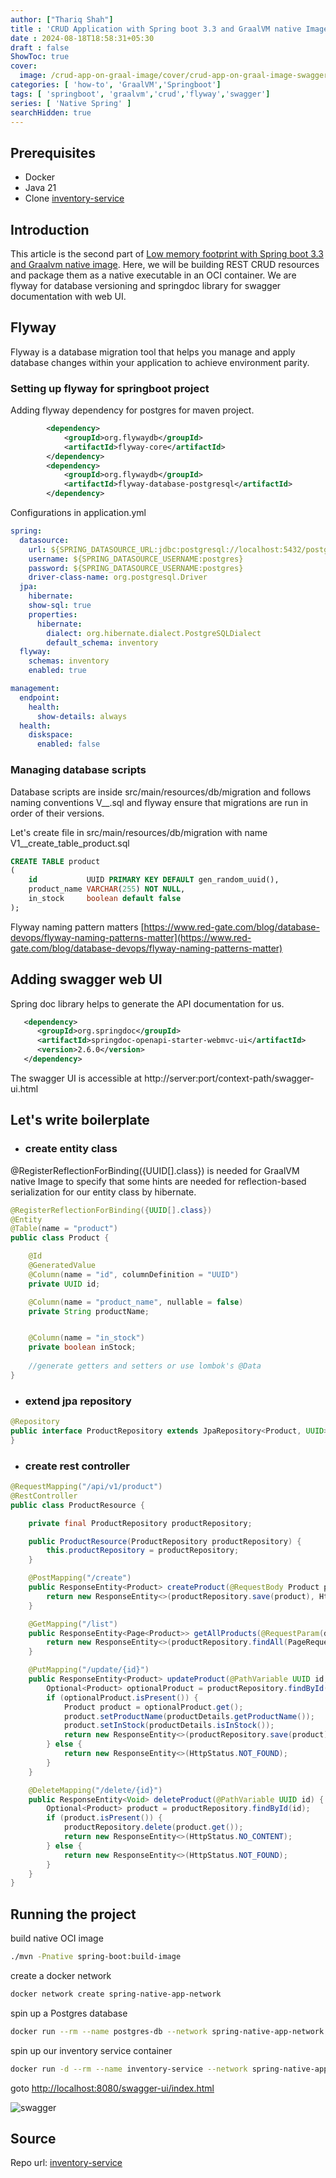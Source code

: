 ```yaml
---
author: ["Thariq Shah"]
title : 'CRUD Application with Spring boot 3.3 and GraalVM native Image'
date : 2024-08-18T18:58:31+05:30
draft : false
ShowToc: true
cover:
  image: /crud-app-on-graal-image/cover/crud-app-on-graal-image-swagger-cover.png
categories: [ 'how-to', 'GraalVM','Springboot']
tags: [ 'springboot', 'graalvm','crud','flyway','swagger']
series: [ 'Native Spring' ]
searchHidden: true
---
```


## Prerequisites

- Docker 
- Java 21
- Clone [inventory-service](https://github.com/thariqshah/inventory-service)

## Introduction

This article is the second part of [Low memory footprint with Spring boot 3.3 and Graalvm native image](sprinboot-3.3-on-graal-image.md).
Here, we will be building REST CRUD resources and package them as a native executable in an OCI container.
We are flyway for database versioning and springdoc library for swagger documentation with web UI.

## Flyway

Flyway is a database migration tool that helps you manage and apply database changes within your application
to achieve environment parity.

### Setting up flyway for springboot project

Adding flyway dependency for postgres for maven project.

```xml
		<dependency>
			<groupId>org.flywaydb</groupId>
			<artifactId>flyway-core</artifactId>
		</dependency>
		<dependency>
			<groupId>org.flywaydb</groupId>
			<artifactId>flyway-database-postgresql</artifactId>
		</dependency>
```

Configurations in application.yml

```yaml
spring:
  datasource:
    url: ${SPRING_DATASOURCE_URL:jdbc:postgresql://localhost:5432/postgres}
    username: ${SPRING_DATASOURCE_USERNAME:postgres}
    password: ${SPRING_DATASOURCE_USERNAME:postgres}
    driver-class-name: org.postgresql.Driver
  jpa:
    hibernate:
    show-sql: true
    properties:
      hibernate:
        dialect: org.hibernate.dialect.PostgreSQLDialect
        default_schema: inventory
  flyway:
    schemas: inventory
    enabled: true

management:
  endpoint:
    health:
      show-details: always
  health:
    diskspace:
      enabled: false
```

### Managing database scripts

Database scripts are inside src/main/resources/db/migration and follows naming conventions
V<version>__<name>.sql and flyway ensure that migrations are run in order of their versions.

Let's create file in  src/main/resources/db/migration with name V1__create_table_product.sql

```sql
CREATE TABLE product
(
    id           UUID PRIMARY KEY DEFAULT gen_random_uuid(),
    product_name VARCHAR(255) NOT NULL,
    in_stock     boolean default false
);
```
Flyway naming pattern matters [https://www.red-gate.com/blog/database-devops/flyway-naming-patterns-matter](https://www.red-gate.com/blog/database-devops/flyway-naming-patterns-matter)

## Adding swagger web UI 

Spring doc library helps to generate the API documentation for us.

```xml
   <dependency>
      <groupId>org.springdoc</groupId>
      <artifactId>springdoc-openapi-starter-webmvc-ui</artifactId>
      <version>2.6.0</version>
   </dependency>
```
The swagger UI is accessible at http://server:port/context-path/swagger-ui.html

## Let's write boilerplate

- ### create entity class

@RegisterReflectionForBinding({UUID[].class}) is needed for GraalVM native Image to specify that some hints are needed for
reflection-based serialization for our entity class by hibernate.

```java
@RegisterReflectionForBinding({UUID[].class})
@Entity
@Table(name = "product")
public class Product {

    @Id
    @GeneratedValue
    @Column(name = "id", columnDefinition = "UUID")
    private UUID id;

    @Column(name = "product_name", nullable = false)
    private String productName;


    @Column(name = "in_stock")
    private boolean inStock;
    
    //generate getters and setters or use lombok's @Data
}
```

- ### extend jpa repository

```java
@Repository
public interface ProductRepository extends JpaRepository<Product, UUID> {
}
```

- ### create rest controller

```java
@RequestMapping("/api/v1/product")
@RestController
public class ProductResource {

    private final ProductRepository productRepository;

    public ProductResource(ProductRepository productRepository) {
        this.productRepository = productRepository;
    }

    @PostMapping("/create")
    public ResponseEntity<Product> createProduct(@RequestBody Product product) {
        return new ResponseEntity<>(productRepository.save(product), HttpStatus.CREATED);
    }

    @GetMapping("/list")
    public ResponseEntity<Page<Product>> getAllProducts(@RequestParam(defaultValue = "0") int pageNumber, @RequestParam(defaultValue = "10") int pageSize) {
        return new ResponseEntity<>(productRepository.findAll(PageRequest.of(pageNumber, pageSize)), HttpStatus.OK);
    }

    @PutMapping("/update/{id}")
    public ResponseEntity<Product> updateProduct(@PathVariable UUID id, @RequestBody Product productDetails) {
        Optional<Product> optionalProduct = productRepository.findById(id);
        if (optionalProduct.isPresent()) {
            Product product = optionalProduct.get();
            product.setProductName(productDetails.getProductName());
            product.setInStock(productDetails.isInStock());
            return new ResponseEntity<>(productRepository.save(product), HttpStatus.OK);
        } else {
            return new ResponseEntity<>(HttpStatus.NOT_FOUND);
        }
    }

    @DeleteMapping("/delete/{id}")
    public ResponseEntity<Void> deleteProduct(@PathVariable UUID id) {
        Optional<Product> product = productRepository.findById(id);
        if (product.isPresent()) {
            productRepository.delete(product.get());
            return new ResponseEntity<>(HttpStatus.NO_CONTENT);
        } else {
            return new ResponseEntity<>(HttpStatus.NOT_FOUND);
        }
    }
}
```

## Running the project

build native OCI image

```bash
./mvn -Pnative spring-boot:build-image
```

create a docker network 

```bash
docker network create spring-native-app-network
```

spin up a Postgres database

```bash
docker run --rm --name postgres-db --network spring-native-app-network -e POSTGRES_USER=postgres -e POSTGRES_PASSWORD=postgres -p 5432:5432 -d postgres:latest
```

spin up our inventory service container

```bash
docker run -d --rm --name inventory-service --network spring-native-app-network -e SPRING_DATASOURCE_URL=jdbc:postgresql://postgres-db:5432/postgres -e SPRING_DATASOURCE_USERNAME=postgres -e SPRING_DATASOURCE_PASSWORD=postgres -p 8080:8080 inventory-service:0.0.1-SNAPSHOT
```

goto [http://localhost:8080/swagger-ui/index.html](http://localhost:8080/swagger-ui/index.html)

![swagger](/crud-app-on-graal-image/crud-app-on-graal-image-swagger.JPG)


## Source

Repo url: [inventory-service](https://github.com/thariqshah/inventory-service/tree/fa77e702db21289de65c28a01d0c0fd3a2a1bd26)

